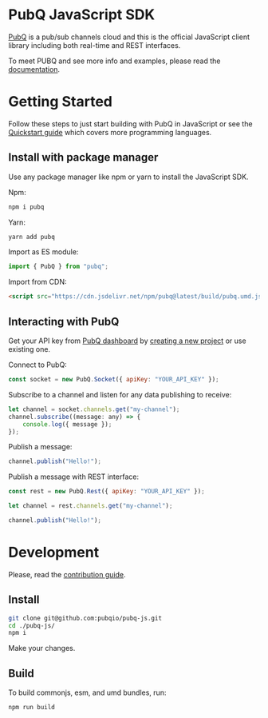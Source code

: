 # PubQ JavaScript SDK

[PubQ](https://pubq.io) is a pub/sub channels cloud and this is the official JavaScript client library including both real-time and REST interfaces.

To meet PUBQ and see more info and examples, please read the [documentation](https://pubq.io/docs).

# Getting Started

Follow these steps to just start building with PubQ in JavaScript or see the [Quickstart guide](https://pubq.io/docs/getting-started/quickstart) which covers more programming languages.

## Install with package manager

Use any package manager like npm or yarn to install the JavaScript SDK.

Npm:

```bash
npm i pubq
```

Yarn:

```bash
yarn add pubq
```

Import as ES module:

```js
import { PubQ } from "pubq";
```

Import from CDN:

```html
<script src="https://cdn.jsdelivr.net/npm/pubq@latest/build/pubq.umd.js"></script>
```

## Interacting with PubQ

Get your API key from [PubQ dashboard](https://dashboard.pubq.io) by [creating a new project](https://dashboard.pubq.io/projects/create) or use existing one.

Connect to PubQ:

```js
const socket = new PubQ.Socket({ apiKey: "YOUR_API_KEY" });
```

Subscribe to a channel and listen for any data publishing to receive:

```js
let channel = socket.channels.get("my-channel");
channel.subscribe((message: any) => {
    console.log({ message });
});
```

Publish a message:

```js
channel.publish("Hello!");
```

Publish a message with REST interface:

```js
const rest = new PubQ.Rest({ apiKey: "YOUR_API_KEY" });

let channel = rest.channels.get("my-channel");

channel.publish("Hello!");
```

# Development

Please, read the [contribution guide](https://pubq.io/docs/basics/contribution).

## Install

```bash
git clone git@github.com:pubqio/pubq-js.git
cd ./pubq-js/
npm i
```

Make your changes.

## Build

To build commonjs, esm, and umd bundles, run:

```bash
npm run build
```
